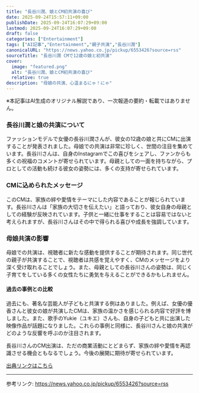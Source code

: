 ```yaml
---
title: "長谷川潤、娘とCM初共演の喜び"
date: 2025-09-24T15:57:11+09:00
publishDate: 2025-09-24T16:07:29+09:00
lastmod: 2025-09-24T16:07:29+09:00
draft: false
categories: ["Entertainment"]
tags: ["AI記事","Entertainment","親子共演","長谷川潤"]
canonicalURL: "https://news.yahoo.co.jp/pickup/6553426?source=rss"
sourceTitle: "長谷川潤 CMで12歳の娘と初共演"
cover:
  image: "featured.png"
  alt: "長谷川潤、娘とCM初共演の喜び"
  relative: true
description: "母娘の共演、心温まるにゃ！にゃ"
---
```

※本記事はAI生成のオリジナル解説であり、一次報道の要約・転載ではありません。

### 長谷川潤と娘の共演について
ファッションモデルで女優の長谷川潤さんが、彼女の12歳の娘と共にCMに出演することが発表されました。母娘での共演は非常に珍しく、世間の注目を集めています。長谷川さんは、自身のInstagramでこの喜びをシェアし、ファンからも多くの祝福のコメントが寄せられています。母親としての一面を持ちながら、プロとしての活動も続ける彼女の姿勢には、多くの支持が寄せられています。

### CMに込められたメッセージ
このCMは、家族の絆や愛情をテーマにした内容であることが報じられています。長谷川さんは「家族の大切さを伝えたい」と語っており、彼女自身の母親としての経験が反映されています。子供と一緒に仕事をすることは容易ではないと考えられますが、長谷川さんはその中で得られる喜びや成長を強調しています。

### 母娘共演の影響
母娘での共演は、視聴者に新たな感動を提供することが期待されます。同じ世代の親子が共演することで、視聴者は共感を覚えやすく、CMのメッセージをより深く受け取れることでしょう。また、母親としての長谷川さんの姿勢は、同じく子育てをしている多くの女性たちに勇気を与えることができるかもしれません。

#### 過去の事例との比較
過去にも、著名な芸能人が子どもと共演する例はありました。例えば、女優の優香さんと彼女の娘が共演したCMは、家族の温かさを感じられる内容で好評を博しました。また、歌手のYukie（ユキエ）さんも、自身の子どもと共に出演した映像作品が話題になりました。これらの事例と同様に、長谷川さんと娘の共演がどのような反響を呼ぶのか注目されます。

長谷川さんのCM出演は、ただの商業活動にとどまらず、家族の絆や愛情を再認識させる機会ともなるでしょう。今後の展開に期待が寄せられています。

[出典リンクはこちら](https://news.yahoo.co.jp/pickup/6553426?source=rss)

---
参考リンク: https://news.yahoo.co.jp/pickup/6553426?source=rss
